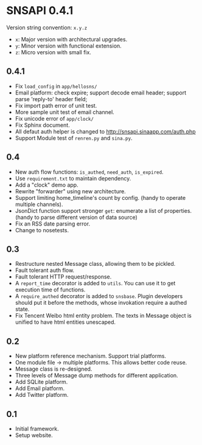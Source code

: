SNSAPI 0.4.1
====

Version string convention: `x.y.z`

   * `x`: Major version with architectural upgrades. 
   * `y`: Minor version with functional extension. 
   * `z`: Micro version with small fix. 

0.4.1
----

   * Fix `load_config` in `app/hellosns/`
   * Email platform: check expire;
   support decode email header; 
   support parse 'reply-to' header field;
   * Fix import path error of unit test.
   * More sample unit test of email channel. 
   * Fix unicode error of `app/clock/`
   * Fix Sphinx document. 
   * All defaut auth helper is changed to http://snsapi.sinaapp.com/auth.php
   * Support Module test of `renren.py` and `sina.py`. 


0.4
----

   * New auth flow functions: `is_authed`, `need_auth`, `is_expired`. 
   * Use `requirement.txt` to maintain dependency. 
   * Add a "clock" demo app. 
   * Rewrite "forwarder" using new architecture. 
   * Support limiting home_timeline's count by config. (handy to operate multiple channels). 
   * JsonDict function support stronger `get`: enumerate a list of properties. (handy to parse different version of data source)
   * Fix an RSS date parsing error. 
   * Change to nosetests. 

0.3
----

   * Restructure nested Message class, allowing them to be pickled. 
   * Fault tolerant auth flow. 
   * Fault tolerant HTTP request/response. 
   * A `report_time` decorator is added to `utils`. 
   You can use it to get execution time of functions. 
   * A `require_authed` decorator is added to `snsbase`. 
   Plugin developers should put it before the methods, 
   whose invokation require a authed state. 
   * Fix Tencent Weibo html entity problem. 
   The texts in Message object is unified to have html entities unescaped. 

0.2
----

   * New platform reference mechanism. 
   Support trial platforms. 
   * One module file -> multiple platforms. 
   This allows better code reuse. 
   * Message class is re-designed. 
   * Three levels of Message dump methods for different application. 
   * Add SQLite platform. 
   * Add Email platform. 
   * Add Twitter platform. 

0.1
----

   * Initial framework. 
   * Setup website. 
